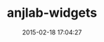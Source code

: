 ---
layout: post
title:  "anjlab-widgets"
repo:   "anjlab/anjlab-widgets"
date:   2015-02-18 17:04:27
gemurl: https://github.com/anjlab/anjlab-widgets
---